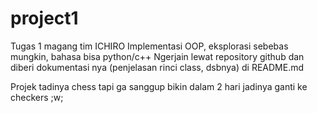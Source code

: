 # project1
Tugas 1 magang tim ICHIRO 
Implementasi OOP, eksplorasi sebebas mungkin, bahasa bisa python/c++
Ngerjain lewat repository github dan diberi dokumentasi nya (penjelasan rinci class, dsbnya) di README.md

Projek tadinya chess tapi ga sanggup bikin dalam 2 hari jadinya ganti ke checkers ;w;



